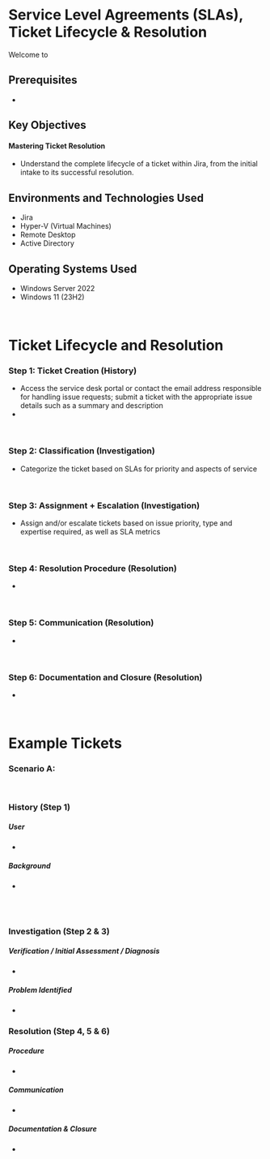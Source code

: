 <h1> Service Level Agreements (SLAs), Ticket Lifecycle & Resolution </h1>


<p>Welcome to </p>

<h2>Prerequisites</h2>

- 

<h2>Key Objectives</h2>

<h4>Mastering Ticket Resolution</h4>

- Understand the complete lifecycle of a ticket within Jira, from the initial intake to its successful resolution.



<h2>Environments and Technologies Used</h2>

- Jira
- Hyper-V (Virtual Machines)
- Remote Desktop
- Active Directory

<h2>Operating Systems Used </h2>

- Windows Server 2022
- Windows 11 (23H2)


<br>



<h1>Ticket Lifecycle and Resolution</h1>

<h3>Step 1: Ticket Creation (History)</h3>
<p> </p>

- Access the service desk portal or contact the email address responsible for handling issue requests; submit a ticket with the appropriate issue details such as a summary and description
- 

<br>


<h3>Step 2: Classification (Investigation)</h3>
<p></p>

- Categorize the ticket based on SLAs for priority and aspects of service

<br>


<h3>Step 3: Assignment + Escalation (Investigation)</h3>
<p></p>

- Assign and/or escalate tickets based on issue priority, type and expertise required, as well as SLA metrics

<br>



<h3>Step 4: Resolution Procedure (Resolution)</h3>
<p></p>

- 

<br>


<h3>Step 5: Communication (Resolution)</h3>
<p></p>

- 

<br>


<h3>Step 6: Documentation and Closure (Resolution)</h3>
<p></p>

- 

<br>



<h1>Example Tickets</h1>

<h3>Scenario A: </h3>

<br>

<h3>History (Step 1)</h3>

<h5><strong>User</strong> </h5>

- 

<h5>Background</h5>

- 



<br>
<br>

<h3>Investigation (Step 2 & 3)</h3>

<h5> Verification / Initial Assessment / Diagnosis</h5>

- 

<h5>Problem Identified</h5>

- 



<h3>Resolution (Step 4, 5 & 6)</h3>



<h5>Procedure</h5>

- 



<h5>Communication</h5>

- 

<h5>Documentation & Closure</h5>

- 


